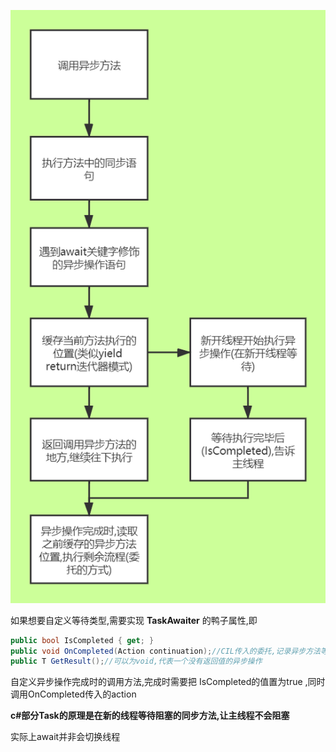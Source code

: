 ![](https://raw.githubusercontent.com/Nocye/ImageBed/master/20200720114911.jpg)

如果想要自定义等待类型,需要实现 **TaskAwaiter** 的鸭子属性,即

```c#
public bool IsCompleted { get; }
public void OnCompleted(Action continuation);//CIL传入的委托,记录异步方法等待结束后的操作,可以理解为一个方法指针,指向异步方法的await之后的语句块
public T GetResult();//可以为void,代表一个没有返回值的异步操作
```

自定义异步操作完成时的调用方法,完成时需要把 IsCompleted的值置为true ,同时调用OnCompleted传入的action 

**c#部分Task的原理是在新的线程等待阻塞的同步方法,让主线程不会阻塞**

实际上await并非会切换线程
